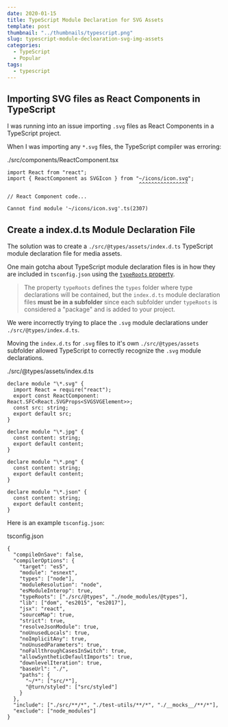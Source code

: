 ```yaml
---
date: 2020-01-15
title: TypeScript Module Declaration for SVG Assets
template: post
thumbnail: "../thumbnails/typescript.png"
slug: typescript-module-declearation-svg-img-assets
categories:
  - TypeScript
  - Popular
tags:
  - typescript
---
```


## Importing SVG files as React Components in TypeScript

I was running into an issue importing `.svg` files as React Components in a TypeScript project.

When I was importing any `*.svg` files, the TypeScript compiler was erroring:

<div class="filename">./src/components/ReactComponent.tsx</div>

```tsx{2}
import React from "react";
import { ReactComponent as SVGIcon } from "~/icons/icon.svg";
                                           ^^^^^^^^^^^^^^^^

// React Component code...
```

```terminal
Cannot find module '~/icons/icon.svg'.ts(2307)
```

## Create a index.d.ts Module Declaration File

The solution was to create a `./src/@types/assets/index.d.ts` TypeScript module declaration file for media assets.

One main gotcha about TypeScript module declaration files is in how they are included in `tsconfig.json` using the <a href="http://www.typescriptlang.org/docs/handbook/tsconfig-json.html#types-typeroots-and-types" target="_blank">`typeRoots` property</a>.

> The property `typeRoots` defines the `types` folder where type declarations will be contained, but the `index.d.ts` module declaration files **must be in a subfolder** since each subfolder under `typeRoots` is considered a "package" and is added to your project.

We were incorrectly trying to place the `.svg` module declarations under `./src/@types/index.d.ts`.

Moving the `index.d.ts` for `.svg` files to it's own `./src/@types/assets` subfolder allowed TypeScript to correctly recognize the `.svg` module declarations.

<div class="filename">./src/@types/assets/index.d.ts</div>

```ts{1-6}
declare module "\*.svg" {
  import React = require("react");
  export const ReactComponent: React.SFC<React.SVGProps<SVGSVGElement>>;
  const src: string;
  export default src;
}

declare module "\*.jpg" {
  const content: string;
  export default content;
}

declare module "\*.png" {
  const content: string;
  export default content;
}

declare module "\*.json" {
  const content: string;
  export default content;
}
```

Here is an example `tsconfig.json`:

<div class="filename">tsconfig.json</div>

```json{9}
{
  "compileOnSave": false,
  "compilerOptions": {
    "target": "es5",
    "module": "esnext",
    "types": ["node"],
    "moduleResolution": "node",
    "esModuleInterop": true,
    "typeRoots": ["./src/@types", "./node_modules/@types"],
    "lib": ["dom", "es2015", "es2017"],
    "jsx": "react",
    "sourceMap": true,
    "strict": true,
    "resolveJsonModule": true,
    "noUnusedLocals": true,
    "noImplicitAny": true,
    "noUnusedParameters": true,
    "noFallthroughCasesInSwitch": true,
    "allowSyntheticDefaultImports": true,
    "downlevelIteration": true,
    "baseUrl": "./",
    "paths": {
      "~/*": ["src/*"],
      "@turn/styled": ["src/styled"]
    }
  },
  "include": ["./src/**/*", "./test-utils/**/*", "./__mocks__/**/*"],
  "exclude": ["node_modules"]
}
```
